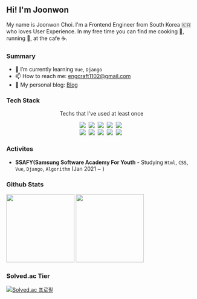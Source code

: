 ## Hi! I'm Joonwon 
My name is Joonwon Choi.
I'm a Frontend Engineer from South Korea 🇰🇷 who loves User Experience.
In my free time you can find me cooking 🐓, running 🏃, at the cafe ☕.

### Summary
- 🌱 I’m currently learning `Vue`, `Django`
- 📫 How to reach me: [engcraft1102@gmail.com](mailto:engcraft1102@gmail.com)
- 🧐 My personal blog: [Blog](https://jdev.tistory.com)

### Tech Stack
<p align="center"> Techs that I've used at least once </p>

<p align="center">
<a href="#"><img src="https://img.shields.io/badge/Python-3766AB?style=flat-square&logo=Python&logoColor=white"/></a>&nbsp 
  <a href="#"><img src="https://img.shields.io/badge/Django-092E20?style=flat-square&logo=Django&logoColor=white"/></a>&nbsp 
  <a href="#"><img src="https://img.shields.io/badge/Javascript-ffb13b?style=flat-square&logo=javascript&logoColor=white"/></a>&nbsp 
  <a href="#"><img src="https://img.shields.io/badge/Vue.js-4FC08D?style=flat&logo=vue.js&logoColor=white"/></a>&nbsp
<a href="#"><img src="https://img.shields.io/badge/css-1572B6?style=flat-square&logo=css3&logoColor=white"/></a>&nbsp
<br>
  <a href="#"><img src="https://img.shields.io/badge/C-A8B9CC?style=flat-square&logo=C&logoColor=white"/></a>&nbsp 
  <a href="#"><img src="https://img.shields.io/badge/Java-007396?style=flat-square&logo=Java&logoColor=white"/></a>&nbsp
  <a href="#"><img src="https://img.shields.io/badge/SpringBoot-6DB33F?style=flat-square&logo=Spring&logoColor=white"/></a>&nbsp 
  <a href="#"><img src="https://img.shields.io/badge/Mysql-E6B91E?style=flat-square&logo=MySql&logoColor=white"/></a>&nbsp 
<a href="#"><img src="https://img.shields.io/badge/Git-F05032?style=flat&logo=Git&logoColor=white"/></a>&nbsp 
</p>


### Activites
- **SSAFY(Samsung Software Academy For Youth** - Studying `Html`, `CSS`, `Vue`, `Django`, `Algorithm` (Jan 2021 ~ )

### Github Stats
<a href="#">
  <img src="https://github-readme-stats.vercel.app/api?username=gomyo&show_icons=true&theme=tokyonight" height="180px"></a>
<a href="#">
  <img src="https://github-readme-stats.vercel.app/api/top-langs/?username=gomyo&theme=tokyonight&layout=compact" height="180px"></a>

### Solved.ac Tier
[![Solved.ac
프로필](http://mazassumnida.wtf/api/v2/generate_badge?boj=engcraft)](https://solved.ac/engcraft)



<!--

- 🔭 I’m currently working on ...
- 🌱 I’m currently learning ...
- 👯 I’m looking to collaborate on ...
- 🤔 I’m looking for help with ...
- 💬 Ask me about ...
- 📫 How to reach me: ...
- 😄 Pronouns: ...
- ⚡ Fun fact: ...
- ...
-->

